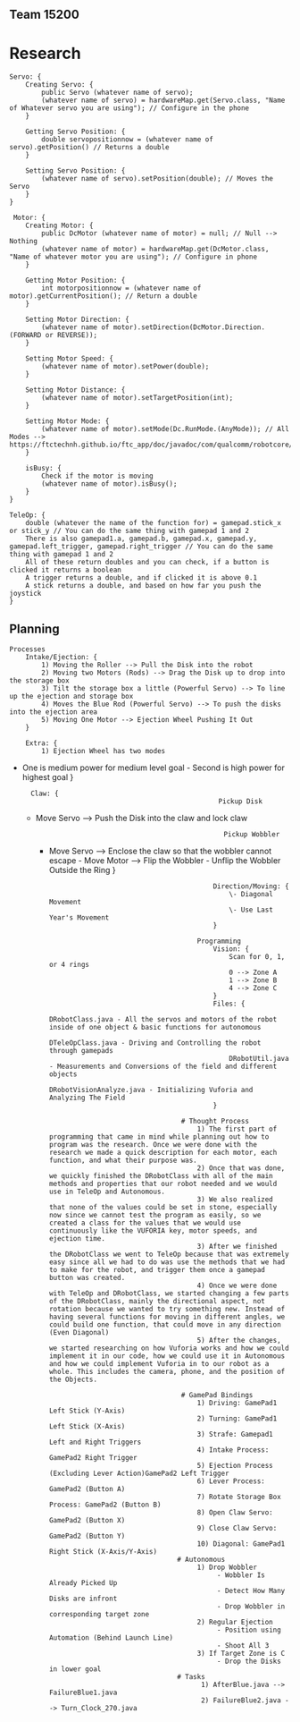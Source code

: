 ## Team 15200
# Research
    Servo: {
        Creating Servo: {
            public Servo (whatever name of servo);
            (whatever name of servo) = hardwareMap.get(Servo.class, "Name of Whatever servo you are using"); // Configure in the phone
        }

        Getting Servo Position: {
            double servopositionnow = (whatever name of servo).getPosition() // Returns a double
        }

        Setting Servo Position: {
            (whatever name of servo).setPosition(double); // Moves the Servo
        }
    }

     Motor: {
        Creating Motor: {
            public DcMotor (whatever name of motor) = null; // Null --> Nothing
            (whatever name of motor) = hardwareMap.get(DcMotor.class, "Name of whatever motor you are using"); // Configure in phone
        }

        Getting Motor Position: {
            int motorpositionnow = (whatever name of motor).getCurrentPosition(); // Return a double
        }

        Setting Motor Direction: {
            (whatever name of motor).setDirection(DcMotor.Direction.(FORWARD or REVERSE));
        }

        Setting Motor Speed: {
            (whatever name of motor).setPower(double);
        }

        Setting Motor Distance: {
            (whatever name of motor).setTargetPosition(int);
        }

        Setting Motor Mode: {
            (whatever name of motor).setMode(Dc.RunMode.(AnyMode)); // All Modes --> https://ftctechnh.github.io/ftc_app/doc/javadoc/com/qualcomm/robotcore/hardware/DcMotor.RunMode.html
        }

        isBusy: {
            Check if the motor is moving
            (whatever name of motor).isBusy();
        }
    }

    TeleOp: {
        double (whatever the name of the function for) = gamepad.stick_x or stick_y // You can do the same thing with gamepad 1 and 2
        There is also gamepad1.a, gamepad.b, gamepad.x, gamepad.y, gamepad.left_trigger, gamepad.right_trigger // You can do the same thing with gamepad 1 and 2
        All of these return doubles and you can check, if a button is clicked it returns a boolean
        A trigger returns a double, and if clicked it is above 0.1
        A stick returns a double, and based on how far you push the joystick
    }

## Planning
    Processes
        Intake/Ejection: {
            1) Moving the Roller --> Pull the Disk into the robot
            2) Moving two Motors (Rods) --> Drag the Disk up to drop into the storage box
            3) Tilt the storage box a little (Powerful Servo) --> To line up the ejection and storage box
            4) Moves the Blue Rod (Powerful Servo) --> To push the disks into the ejection area
            5) Moving One Motor --> Ejection Wheel Pushing It Out
        }

        Extra: {
            1) Ejection Wheel has two modes

- One is medium power for medium level goal
                \- Second is high power for highest goal
        }

        Claw: {
                                                       Pickup Disk

  - Move Servo --> Push the Disk into the claw and lock claw

                                                       Pickup Wobbler

    - Move Servo --> Enclose the claw so that the wobbler cannot escape
                                                           \- Move Motor --> Flip the Wobbler
                                                           \- Unflip the Wobbler Outside the Ring
                                                   }

                                                   Direction/Moving: {
                                                       \- Diagonal Movement
                                                       \- Use Last Year's Movement
                                                   }

                                               Programming
                                                   Vision: {
                                                       Scan for 0, 1, or 4 rings
                                                       0 --> Zone A
                                                       1 --> Zone B
                                                       4 --> Zone C
                                                   }
                                                   Files: {
                                                       DRobotClass.java - All the servos and motors of the robot inside of one object & basic functions for autonomous
                                                       DTeleOpClass.java - Driving and Controlling the robot through gamepads
                                                       DRobotUtil.java - Measurements and Conversions of the field and different objects
                                                       DRobotVisionAnalyze.java - Initializing Vuforia and Analyzing The Field
                                                   }

                                           # Thought Process
                                               1) The first part of programming that came in mind while planning out how to program was the research. Once we were done with the research we made a quick description for each motor, each function, and what their purpose was.
                                               2) Once that was done, we quickly finished the DRobotClass with all of the main methods and properties that our robot needed and we would use in TeleOp and Autonomous.
                                               3) We also realized that none of the values could be set in stone, especially now since we cannot test the program as easily, so we created a class for the values that we would use continuously like the VUFORIA key, motor speeds, and ejection time.
                                               3) After we finished the DRobotClass we went to TeleOp because that was extremely easy since all we had to do was use the methods that we had to make for the robot, and trigger them once a gamepad button was created.
                                               4) Once we were done with TeleOp and DRobotClass, we started changing a few parts of the DRobotClass, mainly the directional aspect, not rotation because we wanted to try something new. Instead of having several functions for moving in different angles, we could build one function, that could move in any direction (Even Diagonal)
                                               5) After the changes, we started researching on how Vuforia works and how we could implement it in our code, how we could use it in Autonomous and how we could implement Vuforia in to our robot as a whole. This includes the camera, phone, and the position of the Objects.

                                           # GamePad Bindings
                                               1) Driving: GamePad1 Left Stick (Y-Axis)
                                               2) Turning: GamePad1 Left Stick (X-Axis)
                                               3) Strafe: Gamepad1 Left and Right Triggers
                                               4) Intake Process: GamePad2 Right Trigger
                                               5) Ejection Process (Excluding Lever Action)GamePad2 Left Trigger
                                               6) Lever Process: GamePad2 (Button A)
                                               7) Rotate Storage Box Process: GamePad2 (Button B)
                                               8) Open Claw Servo: GamePad2 (Button X)
                                               9) Close Claw Servo: GamePad2 (Button Y)
                                               10) Diagonal: GamePad1 Right Stick (X-Axis/Y-Axis)
                                          # Autonomous
                                               1) Drop Wobbler
                                                    - Wobbler Is Already Picked Up
                                                    - Detect How Many Disks are infront
                                                    - Drop Wobbler in corresponding target zone
                                               2) Regular Ejection
                                                    - Position using Automation (Behind Launch Line)
                                                    - Shoot All 3
                                               3) If Target Zone is C
                                                    - Drop the Disks in lower goal
                                          # Tasks
                                                1) AfterBlue.java --> FailureBlue1.java
                                                2) FailureBlue2.java --> Turn_Clock_270.java
